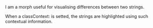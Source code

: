I am a morph useful for visualising differences between two strings.

When a classContext: is setted, the strings are highlighted using such contextual information.